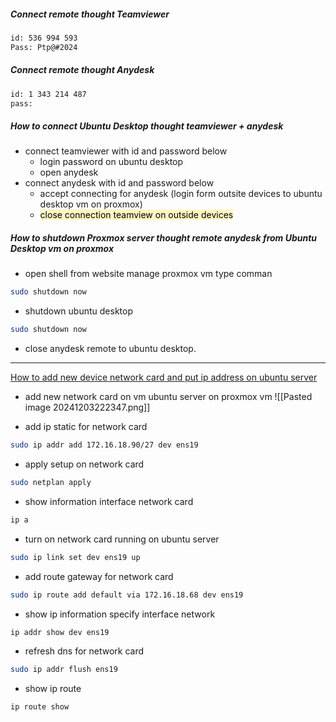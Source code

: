 ##### Connect remote thought Teamviewer 
```bash
id: 536 994 593
Pass: Ptp@#2024
```

##### **Connect remote thought Anydesk**
```bash
id: 1 343 214 487
pass: 
```

##### **How to connect Ubuntu Desktop thought teamviewer + anydesk**
- connect teamviewer with id and password below 
	- login password on ubuntu desktop
	- open anydesk
- connect anydesk with id and password below 
	- accept connecting for anydesk (login form outsite devices to ubuntu desktop vm on proxmox)
	- <mark style="background: #FFF3A3A6;">close connection teamview on outside devices</mark>

##### **How to shutdown Proxmox server thought remote anydesk from Ubuntu Desktop vm on proxmox** 
- open shell from website manage proxmox vm type comman
```bash
sudo shutdown now
```
- shutdown ubuntu desktop
```bash
sudo shutdown now
```
- close anydesk remote to ubuntu desktop.
------------------------------------------------------------------------
[How to add new device network card and put ip address on ubuntu server](https://ubuntu.com/server/docs/configuring-networks)

- add new network card on vm ubuntu server on proxmox vm
![[Pasted image 20241203222347.png]]

- add ip static for network card
```bash
sudo ip addr add 172.16.18.90/27 dev ens19
```
- apply setup on network card
```bash
sudo netplan apply
```

- show information interface network card
```bash
ip a
```
- turn on network card running on ubuntu server 
```bash
sudo ip link set dev ens19 up
```
- add route gateway for network card
```bash
sudo ip route add default via 172.16.18.68 dev ens19
```
- show ip information specify interface network
```bash
ip addr show dev ens19
```
- refresh dns for network card
```bash
sudo ip addr flush ens19
```
- show ip route
```bash
ip route show
```


